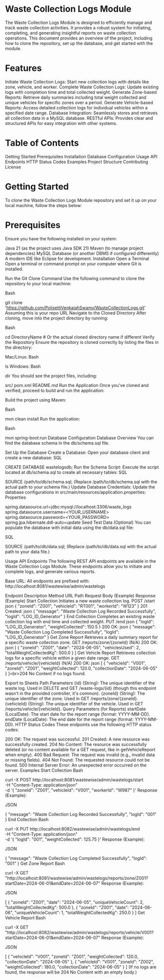 # Waste Collection Logs Module
The Waste Collection Logs Module is designed to efficiently manage and track waste collection activities. It provides a robust system for initiating, completing, and generating insightful reports on waste collection operations. This document provides an overview of the project, including how to clone the repository, set up the database, and get started with the module.

# Features
Initiate Waste Collection Logs: Start new collection logs with details like zone, vehicle, and worker.
Complete Waste Collection Logs: Update existing logs with completion time and total collected weight.
Generate Zone-based Reports: Retrieve daily summaries including total weight collected and unique vehicles for specific zones over a period.
Generate Vehicle-based Reports: Access detailed collection logs for individual vehicles within a specified date range.
Database Integration: Seamlessly stores and retrieves all collection data in a MySQL database.
RESTful APIs: Provides clear and structured APIs for easy integration with other systems.
# Table of Contents
Getting Started
Prerequisites
Installation
Database Configuration
Usage
API Endpoints
HTTP Status Codes
Examples
Project Structure
Contributing
License
# Getting Started
To clone the Waste Collection Logs Module repository and set it up on your local machine, follow the steps below:

# Prerequisites
Ensure you have the following installed on your system:

Java 21 (as the project uses Java SDK 21)
Maven (to manage project dependencies)
MySQL Database (or another DBMS if configured differently)
A modern IDE like Eclipse for development.
Installation
Open a Terminal
Open a terminal or command prompt on your computer where Git is installed.

Run the Git Clone Command
Use the following command to clone the repository to your local machine:

Bash

git clone 'https://github.com/PolisettiVenkaiahSwamy/WasteCollectionLogs.git'
Assuming this is your repo URL
Navigate to the Cloned Directory
After cloning, move into the project directory by running:

Bash

cd DirectoryName # Or the actual cloned directory name if different
Verify the Repository
Ensure the repository is cloned correctly by listing the files in the directory:

Mac/Linux:
Bash

ls
Windows:
Bash

dir
You should see the project files, including:

src/
pom.xml
README.md
Run the Application
Once you've cloned and verified, proceed to build and run the application:

Build the project using Maven:

Bash

mvn clean install
Run the application:

Bash

mvn spring-boot:run
Database Configuration
Database Overview
You can find the database schema in the db/schema.sql file.

Set Up the Database
Create a Database: Open your database client and create a new database:
SQL

CREATE DATABASE wastelogsdb;
Run the Schema Script: Execute the script located at db/schema.sql to create all necessary tables:
SQL

SOURCE /path/to/db/schema.sql;
(Replace /path/to/db/schema.sql with the actual path to your schema file.)
Update Database Credentials: Update the database configurations in src/main/resources/application.properties:
Properties

spring.datasource.url=jdbc:mysql://localhost:3306/waste_logs
spring.datasource.username=<YOUR_USERNAME>
spring.datasource.password=<YOUR_PASSWORD>
spring.jpa.hibernate.ddl-auto=update
Seed Test Data (Optional)
You can populate the database with initial data using the db/data.sql file:

SQL

SOURCE /path/to/db/data.sql;
(Replace /path/to/db/data.sql with the actual path to your data file.)

Usage
API Endpoints
The following REST API endpoints are available in the Waste Collection Logs Module. These endpoints allow you to initiate and complete logs, and generate various reports.

Base URL: All endpoints are prefixed with: http://localhost:8081/wastewise/admin/wastelogs

Endpoint	Description	Method	URL Path	Request Body (Example)	Response (Example)
Start Collection	Initiates a new waste collection log.	POST	/start	json { "zoneId": "Z001", "vehicleId": "RT001", "workerId": "W123" }	201 Created: json { "message": "Waste Collection Log Recorded Successfully", "logId": "LOG_ID_Generator" }
End Collection	Completes an existing waste collection log with end time and collected weight.	PUT	/end	json { "logId": "LOG_ID_Generator", "weightCollected": 150.5 }	200 OK: json { "message": "Waste Collection Log Completed Successfully", "logId": "LOG_ID_Generator" }
Get Zone Report	Retrieves a daily summary report for a specific waste collection zone.	GET	/reports/zone/{zoneId}	(N/A)	200 OK: json [ { "zoneId": "Z001", "date": "2024-06-05", "vehiclesUsed": 2, "totalWeightCollectedKg": 500.0 } ]
Get Vehicle Report	Retrieves collection logs for a specific vehicle within a given date range.	GET	/reports/vehicle/{vehicleId}	(N/A)	200 OK: json [ { "vehicleId": "V001", "zoneId": "Z001", "weightCollected": 120.0, "collectionDate": "2024-06-05" } ]&lt;br>204 No Content if no logs found.

Export to Sheets
Path Parameters
{id} (String): The unique identifier of the waste log. Used in DELETE and GET /waste-logs/{id} (though this endpoint wasn't in the provided controller, it's common).
{zoneId} (String): The unique identifier of the zone. Used in GET /reports/zone/{zoneId}.
{vehicleId} (String): The unique identifier of the vehicle. Used in GET /reports/vehicle/{vehicleId}.
Query Parameters (for Reports)
startDate (LocalDate): The start date for the report range (format: YYYY-MM-DD).
endDate (LocalDate): The end date for the report range (format: YYYY-MM-DD).
HTTP Status Codes
These endpoints use the following HTTP status codes:

200 OK: The request was successful.
201 Created: A new resource was successfully created.
204 No Content: The resource was successfully deleted (or no content available for a GET request, like in getVehicleReport when empty).
400 Bad Request: The request was invalid (e.g., invalid data or missing fields).
404 Not Found: The requested resource could not be found.
500 Internal Server Error: An unexpected error occurred on the server.
Examples
Start Collection
Bash

curl -X POST http://localhost:8081/wastewise/admin/wastelogs/start \
-H "Content-Type: application/json" \
-d '{
      "zoneId": "Z001",
      "vehicleId": "V001",
      "workerId": "W987"
    }'
Response (Example):

JSON

{
  "message": "Waste Collection Log Recorded Successfully",
  "logId": "001"
}
End Collection
Bash

curl -X PUT http://localhost:8082/wastewise/admin/wastelogs/end \
-H "Content-Type: application/json" \
-d '{
      "logId": "001",
      "weightCollected": 125.75
    }'
Response (Example):

JSON

{
  "message": "Waste Collection Log Completed Successfully",
  "logId": "001"
}
Get Zone Report
Bash

curl -X GET "http://localhost:8081/wastewise/admin/wastelogs/reports/zone/Z001?startDate=2024-06-01&endDate=2024-06-07"
Response (Example):

JSON

[
  {
    "zoneId": "Z001",
    "date": "2024-06-05",
    "uniqueVehicleCount": 2,
    "totalWeightCollectedKg": 500.0
  },
  {
    "zoneId": "Z001",
    "date": "2024-06-06",
    "uniqueVehicleCount": 1,
    "totalWeightCollectedKg": 250.0
  }
]
Get Vehicle Report
Bash

curl -X GET "http://localhost:8082/wastewise/admin/wastelogs/reports/vehicle/V001?startDate=2024-06-01&endDate=2024-06-07"
Response (Example):

JSON

[
  {
    "vehicleId": "V001",
    "zoneId": "Z001",
    "weightCollected": 120.0,
    "collectionDate": "2024-06-05"
  },
  {
    "vehicleId": "V001",
    "zoneId": "Z002",
    "weightCollected": 180.0,
    "collectionDate": "2024-06-05"
  }
]
(If no logs are found, the response will be 204 No Content with an empty body.)

